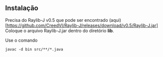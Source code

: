 ## Instalação
Precisa do Raylib-J v0.5 que pode ser encontrado (aqui)[https://github.com/CreedVI/Raylib-J/releases/download/v0.5/Raylib-J.jar]
Coloque o arquivo Raylib-J.jar dentro do diretório **lib**.

Use o comando 
```
javac -d bin src/**/*.java

```
